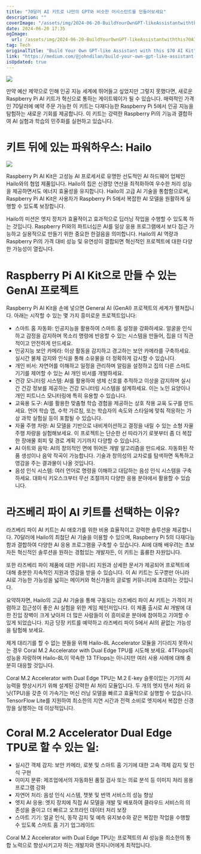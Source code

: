 ```yaml
---
title: "70달러 AI 키트로 나만의 GPT와 비슷한 어시스턴트를 만들어보세요"
description: ""
coverImage: "/assets/img/2024-06-20-BuildYourOwnGPT-likeAssistantwiththis70AIKit_0.png"
date: 2024-06-20 17:35
ogImage:
  url: /assets/img/2024-06-20-BuildYourOwnGPT-likeAssistantwiththis70AIKit_0.png
tag: Tech
originalTitle: "Build Your Own GPT-like Assistant with this $70 AI Kit"
link: "https://medium.com/@johndilan/build-your-own-gpt-like-assistant-with-this-70-ai-kit-276963f458ac"
isUpdated: true
---
```


<img src="/assets/img/2024-06-20-BuildYourOwnGPT-likeAssistantwiththis70AIKit_0.png" />

만약 예산 제약으로 인해 인공 지능 세계에 뛰어들고 싶었지만 그렇지 못했다면, 새로운 Raspberry Pi AI 키트가 혁신으로 통하는 게이트웨이가 될 수 있습니다. 매력적인 가격인 70달러에 예약 주문 가능한 이 키트는 다재다능한 Raspberry Pi 5에서 인공 지능을 탐험하는 새로운 기회를 제공합니다. 이 키트는 강력한 Raspberry Pi의 기능과 결합하여 AI 실험과 학습의 민주화를 실현하고 있습니다.

# 키트 뒤에 있는 파워하우스: Hailo

<img src="/assets/img/2024-06-20-BuildYourOwnGPT-likeAssistantwiththis70AIKit_1.png" />

<div class="content-ad"></div>

Raspberry Pi AI Kit은 고성능 AI 프로세서로 유명한 선도적인 AI 하드웨어 업체인 Hailo와의 협업 제품입니다. Hailo의 칩은 신경망 연산을 최적화하여 우수한 처리 성능을 제공하면서도 에너지 효율성을 유지합니다. Hailo의 고급 AI 기술을 통합함으로써, Raspberry Pi AI Kit은 사용자가 Raspberry Pi 5에서 복잡한 AI 모델을 원활하게 실행할 수 있도록 보장합니다.

Hailo의 미션은 엣지 장치가 효율적이고 효과적으로 딥러닝 작업을 수행할 수 있도록 하는 것입니다. Raspberry Pi와의 파트너십은 AI를 일상 응용 프로그램에서 보다 접근 가능하고 실용적으로 만들기 위한 중요한 한걸음을 의미합니다. Hailo의 AI 역량과 Raspberry Pi의 가격 대비 성능 및 유연성이 결합되면 혁신적인 프로젝트에 대한 다양한 가능성이 열립니다.

# Raspberry Pi AI Kit으로 만들 수 있는 GenAI 프로젝트

Raspberry Pi AI Kit을 손에 넣으면 General AI (GenAI) 프로젝트의 세계가 펼쳐집니다. 아래는 시작할 수 있는 몇 가지 흥미로운 프로젝트입니다:

<div class="content-ad"></div>

- 스마트 홈 자동화: 인공지능을 활용하여 스마트 홈 설정을 강화하세요. 얼굴을 인식하고 감정을 감지하며 목소리 명령에 반응할 수 있는 시스템을 만들어, 집을 더 직관적이고 안전하게 만드세요.
- 인공지능 보안 카메라: 이상 활동을 감지하고 경고하는 보안 카메라를 구축하세요. 실시간 물체 감지와 인식을 통해 소유물을 더 정확하게 감시할 수 있습니다.
- 개인 비서: 자연어를 이해하고 일정을 관리하며 알림을 설정하고 집의 다른 스마트 기기를 제어할 수 있는 AI 개인 비서를 개발하세요.
- 건강 모니터링 시스템: AI를 활용하여 생체 신호를 추적하고 이상을 감지하며 실시간 건강 정보를 제공하는 건강 모니터링 시스템을 설계하세요. 이는 노인 요양이나 개인 피트니스 모니터링에 특히 유용할 수 있습니다.
- 교육용 도구: AI를 활용한 맞춤형 학습 경험을 제공하는 상호 작용 교육 도구를 만드세요. 언어 학습 앱, 수학 가르침, 또는 학습자의 속도와 스타일에 맞춰 적응하는 가상 과학 실험실 등이 포함될 수 있습니다.
- 자율 주행 차량: AI 모델을 기반으로 내비게이션하고 결정을 내릴 수 있는 소형 자율 주행 차량을 실험해보세요. 이 프로젝트는 단순한 선 따라가기 로봇부터 좀 더 복잡한 장애물 회피 및 경로 계획 기기까지 다양할 수 있습니다.
- AI 아트와 음악: AI의 창의적인 면에 뛰어든 개발 알고리즘을 만드세요. 자동화된 작품 생성이나 음악 작곡이 가능합니다. 기술과 창의성의 교차로를 탐색하면 독특하고 영감을 주는 결과물이 나올 것입니다.
- 음성 인식 시스템: 여러 언어로 명령을 이해하고 대답하는 음성 인식 시스템을 구축하세요. 대화식 키오스크부터 무선 조절까지 다양한 응용 분야에서 활용할 수 있습니다.

# 라즈베리 파이 AI 키트를 선택하는 이유?

라즈베리 파이 AI 키트는 AI 애호가를 위한 비용 효율적이고 강력한 솔루션을 제공합니다. 70달러에 Hailo의 최첨단 AI 기술을 이용할 수 있으며, Raspberry Pi 5의 다재다능함과 결합하여 다양한 AI 응용 프로그램을 구축할 수 있습니다. AI에 대해 배우려는 초보자든 혁신적인 솔루션을 원하는 경험있는 개발자든, 이 키트는 훌륭한 자원입니다.

또한 라즈베리 파이 제품에 대한 커뮤니티 지원과 상세한 문서가 제공되어 프로젝트에 대해 충분한 지속적인 지원과 영감을 받을 수 있습니다. 이 AI 키트는 도구뿐만 아니라 AI로 가능한 가능성을 넓히는 메이커와 혁신가들의 글로벌 커뮤니티에 초대하는 것입니다.

<div class="content-ad"></div>

요약하자면, Hailo의 고급 AI 기술을 통해 구동되는 라즈베리 파이 AI 키트는 가격이 저렴하고 접근성이 좋은 AI 실험을 위한 게임 체인저입니다. 이 제품 출시로 AI 개발에 대한 진입 장벽이 크게 낮아져 더 많은 사람들이 이 흥미로운 분야에 참여하고 기여할 수 있게 되었습니다. 지금 당장 키트를 예약하고 라즈베리 파이 5에서 AI의 끝없는 가능성을 탐험해 보세요.

제게 대리기를 할 수 없는 분들을 위해 Hailo-8L Accelerator 모듈을 기다리지 못하시는 경우 Coral M.2 Accelerator with Dual Edge TPU를 시도해 보세요. 4TFlops의 성능을 자랑하며 Hailo-8L이 약속한 13 TFlops는 아니지만 여러 사용 사례에 대해 충분히 대응할 것입니다.

Coral M.2 Accelerator with Dual Edge TPU는 M.2 E-key 슬롯이있는 기기의 AI 능력을 향상시키기 위해 설계된 강력한 AI 처리 모듈입니다. 두 개의 엣지 텐서 처리 유닛(TPU)을 갖춘 이 가속기는 머신 러닝 모델을 빠르고 효율적으로 실행할 수 있습니다. TensorFlow Lite를 지원하여 최소한의 지연 시간과 전력 소비로 엣지에서 복잡한 신경망을 실행하는 데 이상적입니다.

# Coral M.2 Accelerator Dual Edge TPU로 할 수 있는 일:

<div class="content-ad"></div>

- 실시간 객체 감지: 보안 카메라, 로봇 및 스마트 홈 기기에 대한 고속 객체 감지 및 인식 구현
- 이미지 분류: 제조업에서의 자동화된 품질 검사 또는 의료 분석 등 이미지 처리 응용 프로그램 강화
- 자연어 처리: 음성 인식 시스템, 챗봇 및 번역 서비스의 성능 향상
- 엣지 AI 응용: 엣지 장치에 직접 AI 모델을 개발 및 배포하여 클라우드 서비스의 의존성을 줄이고 더 빠르고 오프라인 데이터 처리 보장
- 스마트 기기: 얼굴 인식, 동작 감지 및 예측 유지보수와 같은 복잡한 작업을 수행할 수 있도록 스마트 홈 기기 업그레이드

Coral M.2 Accelerator with Dual Edge TPU는 프로젝트의 AI 성능을 최소한의 통합 노력으로 향상시키고자 하는 개발자와 엔지니어에게 최적입니다.
